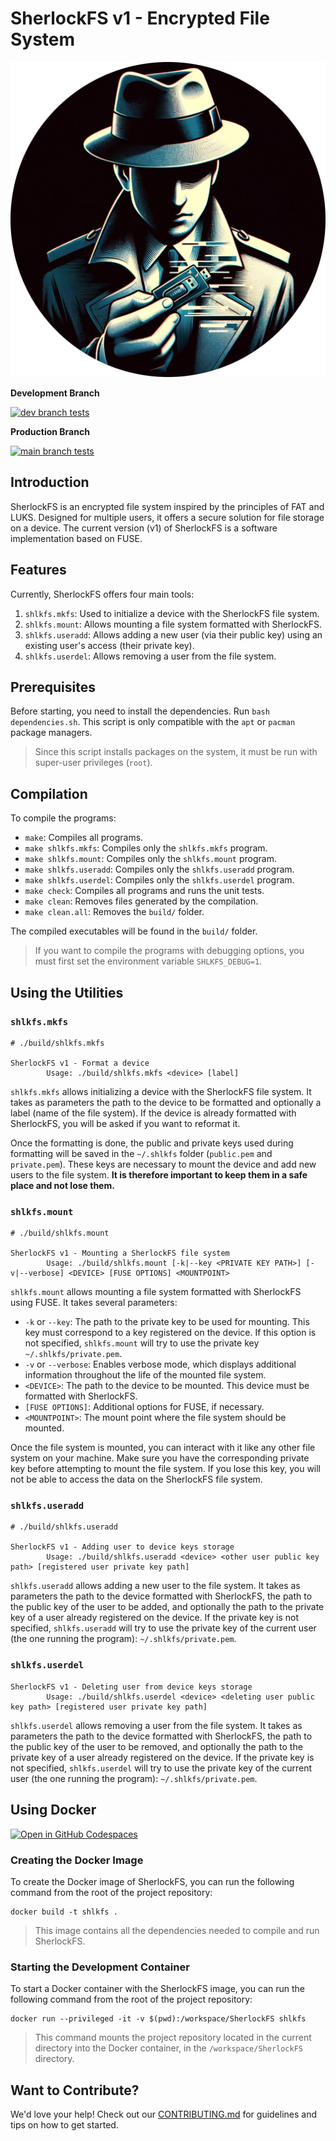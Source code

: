# SherlockFS v1 - Encrypted File System

![SherlockFS logo](images/SherlockFS_logo.png)

**Development Branch**

[![dev branch tests](https://github.com/SherlockFS/SherlockFS/actions/workflows/test_suite.yml/badge.svg?branch=dev)](https://github.com/SherlockFS/SherlockFS/actions/workflows/test_suite.yml)

**Production Branch**

[![main branch tests](https://github.com/SherlockFS/SherlockFS/actions/workflows/test_suite.yml/badge.svg?branch=main)](https://github.com/SherlockFS/SherlockFS/actions/workflows/test_suite.yml)

## Introduction

SherlockFS is an encrypted file system inspired by the principles of FAT and LUKS. Designed for multiple users, it offers a secure solution for file storage on a device. The current version (v1) of SherlockFS is a software implementation based on FUSE.

## Features

Currently, SherlockFS offers four main tools:

1. `shlkfs.mkfs`: Used to initialize a device with the SherlockFS file system.
2. `shlkfs.mount`: Allows mounting a file system formatted with SherlockFS.
3. `shlkfs.useradd`: Allows adding a new user (via their public key) using an existing user's access (their private key).
4. `shlkfs.userdel`: Allows removing a user from the file system.

## Prerequisites

Before starting, you need to install the dependencies. Run `bash dependencies.sh`. This script is only compatible with the `apt` or `pacman` package managers.

> Since this script installs packages on the system, it must be run with super-user privileges (`root`).

## Compilation

To compile the programs:

- `make`: Compiles all programs.
- `make shlkfs.mkfs`: Compiles only the `shlkfs.mkfs` program.
- `make shlkfs.mount`: Compiles only the `shlkfs.mount` program.
- `make shlkfs.useradd`: Compiles only the `shlkfs.useradd` program.
- `make shlkfs.userdel`: Compiles only the `shlkfs.userdel` program.
- `make check`: Compiles all programs and runs the unit tests.
- `make clean`: Removes files generated by the compilation.
- `make clean.all`: Removes the `build/` folder.

The compiled executables will be found in the `build/` folder.

> If you want to compile the programs with debugging options, you must first set the environment variable `SHLKFS_DEBUG=1`.

## Using the Utilities

### `shlkfs.mkfs`

```shell
# ./build/shlkfs.mkfs

SherlockFS v1 - Format a device
        Usage: ./build/shlkfs.mkfs <device> [label]
```

`shlkfs.mkfs` allows initializing a device with the SherlockFS file system. It takes as parameters the path to the device to be formatted and optionally a label (name of the file system). If the device is already formatted with SherlockFS, you will be asked if you want to reformat it.

Once the formatting is done, the public and private keys used during formatting will be saved in the `~/.shlkfs` folder (`public.pem` and `private.pem`). These keys are necessary to mount the device and add new users to the file system. **It is therefore important to keep them in a safe place and not lose them.**

### `shlkfs.mount`

```shell
# ./build/shlkfs.mount

SherlockFS v1 - Mounting a SherlockFS file system
        Usage: ./build/shlkfs.mount [-k|--key <PRIVATE KEY PATH>] [-v|--verbose] <DEVICE> [FUSE OPTIONS] <MOUNTPOINT>
```

`shlkfs.mount` allows mounting a file system formatted with SherlockFS using FUSE. It takes several parameters:

- `-k` or `--key`: The path to the private key to be used for mounting. This key must correspond to a key registered on the device. If this option is not specified, `shlkfs.mount` will try to use the private key `~/.shlkfs/private.pem`.
- `-v` or `--verbose`: Enables verbose mode, which displays additional information throughout the life of the mounted file system.
- `<DEVICE>`: The path to the device to be mounted. This device must be formatted with SherlockFS.
- `[FUSE OPTIONS]`: Additional options for FUSE, if necessary.
- `<MOUNTPOINT>`: The mount point where the file system should be mounted.

Once the file system is mounted, you can interact with it like any other file system on your machine. Make sure you have the corresponding private key before attempting to mount the file system. If you lose this key, you will not be able to access the data on the SherlockFS file system.

### `shlkfs.useradd`

```shell
# ./build/shlkfs.useradd

SherlockFS v1 - Adding user to device keys storage
        Usage: ./build/shlkfs.useradd <device> <other user public key path> [registered user private key path]
```

`shlkfs.useradd` allows adding a new user to the file system. It takes as parameters the path to the device formatted with SherlockFS, the path to the public key of the user to be added, and optionally the path to the private key of a user already registered on the device. If the private key is not specified, `shlkfs.useradd` will try to use the private key of the current user (the one running the program): `~/.shlkfs/private.pem`.

### `shlkfs.userdel`

```shell
SherlockFS v1 - Deleting user from device keys storage
        Usage: ./build/shlkfs.userdel <device> <deleting user public key path> [registered user private key path]
```

`shlkfs.userdel` allows removing a user from the file system. It takes as parameters the path to the device formatted with SherlockFS, the path to the public key of the user to be removed, and optionally the path to the private key of a user already registered on the device. If the private key is not specified, `shlkfs.userdel` will try to use the private key of the current user (the one running the program): `~/.shlkfs/private.pem`.

## Using Docker

[![Open in GitHub Codespaces](https://github.com/codespaces/badge.svg)](https://codespaces.new/SherlockFS/SherlockFS/tree/dev?quickstart=1)

### Creating the Docker Image

To create the Docker image of SherlockFS, you can run the following command from the root of the project repository:

```shell
docker build -t shlkfs .
```

> This image contains all the dependencies needed to compile and run SherlockFS.

### Starting the Development Container

To start a Docker container with the SherlockFS image, you can run the following command from the root of the project repository:

```shell
docker run --privileged -it -v $(pwd):/workspace/SherlockFS shlkfs
```

> This command mounts the project repository located in the current directory into the Docker container, in the `/workspace/SherlockFS` directory.

## Want to Contribute?

We'd love your help! Check out our [CONTRIBUTING.md](CONTRIBUTING.md) for guidelines and tips on how to get started.
